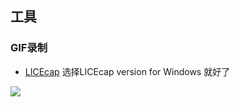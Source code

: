 ##  工具

### GIF录制
- [LICEcap](https://www.cockos.com/licecap/) 选择LICEcap version for Windows 就好了

![](http://oa5jgcq4p.bkt.clouddn.com/lice_test.gif)

